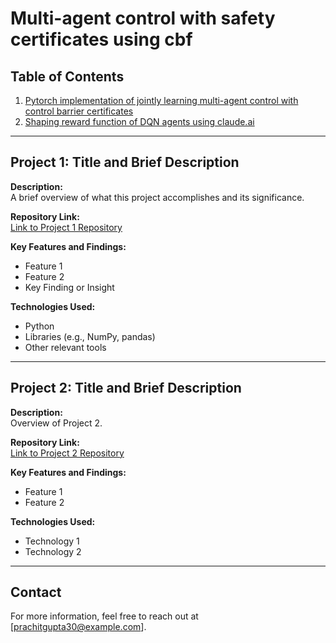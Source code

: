 # Multi-agent control with safety certificates using cbf


## Table of Contents
1. [Pytorch implementation of jointly learning multi-agent control with control barrier certificates](#project-1-title-and-brief-description)
2. [Shaping reward function of DQN agents using claude.ai](#project-2-title-and-brief-description)

---

## Project 1: Title and Brief Description

**Description:**  
A brief overview of what this project accomplishes and its significance.

**Repository Link:**  
[Link to Project 1 Repository](https://github.com/username/Project1)

**Key Features and Findings:**
- Feature 1
- Feature 2
- Key Finding or Insight

**Technologies Used:**  
- Python
- Libraries (e.g., NumPy, pandas)
- Other relevant tools

---

## Project 2: Title and Brief Description

**Description:**  
Overview of Project 2.

**Repository Link:**  
[Link to Project 2 Repository](https://github.com/username/Project2)

**Key Features and Findings:**
- Feature 1
- Feature 2

**Technologies Used:**  
- Technology 1
- Technology 2

---



## Contact
For more information, feel free to reach out at [prachitgupta30@example.com].
